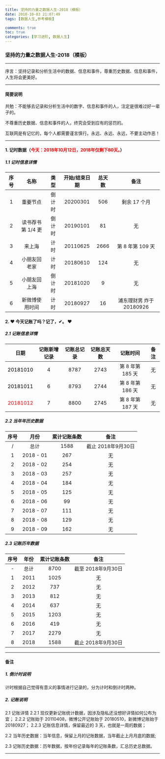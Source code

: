 ```yaml
---
title: 坚持的力量之数据人生-2018（模板）
date: 2018-10-03 21:07:49
tags: [数据人生,参考模板]

comments: true
toc: true
categories: [学习进阶, 数据人生]
---
```


### 坚持的力量之数据人生-2018（模板）

------
>
序言：坚持记录和分析生活中的数据、信息和事件，尊重历史数据、信息和事件，人生将会更美好。
>
------
#### 简要说明
>
共勉：不能够去记录和分析生活中的数字、信息和事件的人，注定是很难过好一辈子的。

不尊重历史数据、信息和事件的人，终究会受到应有的惩罚的。

互联网是有记忆的，每个人都需要谨言慎行。永远、永远、永远，不要主动作恶！
>
------
#### 1. 记时数据（<font color="red">今天：2018年10月12日，2018年仅剩下80天。</font>）
##### 1.1 记时信息详情

| 序号 |       名称        |  类型  | 开始/结束日期 | 总天数 |          备注           |
| :--: | :---------------: | :----: | :-----------: | :----: | :---------------------: |
|  1   |     重要节点      | 倒计时 |   20200301    |  506   |      剩余 17 个月       |
|  2   | 读书荐书第 1/4 更 | 倒计时 |   20190101    |   81   |           无            |
|  3   |      来上海       |  计时  |   20110625    |  2666  |    第 8 年第 109 天     |
|  4   |   小朋友回老家    |  计时  |   20180610    |  124   |           无            |
|  5   |   小朋友回上海    | 倒计时 |   20181020    |   9    |           无            |
|  6   |  新微博使用时间   |  计时  |   20180927    |   16   | 浦东理财男 炸于20180926 |


#### 2. ❤ 今天记账了吗？记了，✔。 ❤
##### 2.1 记账信息详情
| 日期                                 | 记账新增记录 | 记账总记录 | 记账总天数 | 记账时间         | 备注     |
| :------:                             | :------:     | :------:   | :------:   | :------:         | :------: |
|<font color="black"> 20181010 </font> | 4            | 8787       | 2743       | 第 8 年第 185 天 | 无       |
|<font color="black"> 20181011 </font> | 6            | 8793       | 2744       | 第 8 年第 186 天 | 无       |
|<font color="red">   20181012 </font> | 7            | 8800       | 2745       | 第 8 年第 187 天 | 无       |

##### 2.2 当年年历史数据
| 序号     | 月份      | 累计记账条数| 备注              |
| :------: | :------:  | :------:    | :------:          |
| /        | 总计      | 1588        | 截止 2018年9月30日|
| 1        | 2018 - 01 |  267        | 无                |
| 2        | 2018 - 02 |  254        | 无                |
| 3        | 2018 - 03 |  257        | 无                |
| 4        | 2018 - 04 |  184        | 无                |
| 5        | 2018 - 05 |  125        | 无                |
| 6        | 2018 - 06 |   99        | 无                |
| 7        | 2018 - 07 |  111        | 无                |
| 8        | 2018 - 08 |  129        | 无                |
| 9        | 2018 - 09 |  162        | 无                |

##### 2.3 记账历年数据
| 序号     | 年份     | 累计记账条数 | 备注               |
| :------: | :------: | :------:     | :------:           |
| -        | 总计     | 8700         | 截至 2018年9月30日 |
| 1        | 2011     | 1025         | 无                 |
| 2        | 2012     |  737         | 无                 |
| 3        | 2013     |  812         | 无                 |
| 4        | 2014     |  637         | 无                 |
| 5        | 2015     | 1203         | 无                 |
| 6        | 2016     |  419         | 无                 |
| 7        | 2017     | 2279         | 无                 |
| 8        | 2018     | 1588         | 截止 2018年9月30日 |

------
#### 备注

##### 1. 倒计时说明

>
计时根据自己觉得有意义的事情进行记录的，分为计时和倒计时两种。
>

##### 2. 记账说明

>
2.1 记账详情
2.2.1 现仅更新记账统计数据，因涉及隐私还没想好详情如何公布为宜；
2.2.2 记账始于 20110408，微博公开记账始于 20180510，新微博记账始于 20180927；
2.2.3 记账信息详情，保留最近的 3 天，也就是一周的数据；

2.2 当年历史数据：当年信息，保留上月的记账数据，当年截止上月月底的数据;

2.3 记账历史数据：历年数据，按年份记录每年的记账条数，汇总历史总数据。
>

------
